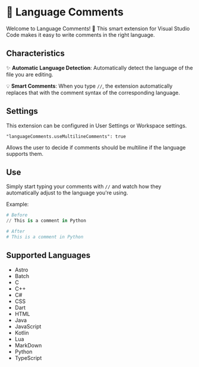 # 📝 Language Comments

Welcome to Language Comments! 🌟 This smart extension for Visual Studio Code makes it easy to write comments in the right language.

## Characteristics

✨ **Automatic Language Detection**: Automatically detect the language of the file you are editing.

💡 **Smart Comments**: When you type `//`, the extension automatically replaces that with the comment syntax of the corresponding language.

## Settings

This extension can be configured in User Settings or Workspace settings.

`"languageComments.useMultilineComments": true`

Allows the user to decide if comments should be multiline if the language supports them.

## Use

Simply start typing your comments with `//` and watch how they automatically adjust to the language you're using.

Example:

```python
# Before
// This is a comment in Python

# After
# This is a comment in Python
```
## Supported Languages
- Astro
- Batch
- C
- C++
- C#
- CSS
- Dart
- HTML
- Java
- JavaScript
- Kotlin
- Lua
- MarkDown
- Python
- TypeScript
  
